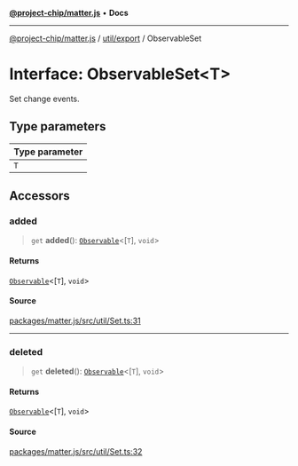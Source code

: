 [**@project-chip/matter.js**](../../../README.md) • **Docs**

***

[@project-chip/matter.js](../../../modules.md) / [util/export](../README.md) / ObservableSet

# Interface: ObservableSet\<T\>

Set change events.

## Type parameters

| Type parameter |
| :------ |
| `T` |

## Accessors

### added

> `get` **added**(): [`Observable`](Observable.md)\<[`T`], `void`\>

#### Returns

[`Observable`](Observable.md)\<[`T`], `void`\>

#### Source

[packages/matter.js/src/util/Set.ts:31](https://github.com/project-chip/matter.js/blob/7a8cbb56b87d4ccf34bec5a9a95ab40a1711324f/packages/matter.js/src/util/Set.ts#L31)

***

### deleted

> `get` **deleted**(): [`Observable`](Observable.md)\<[`T`], `void`\>

#### Returns

[`Observable`](Observable.md)\<[`T`], `void`\>

#### Source

[packages/matter.js/src/util/Set.ts:32](https://github.com/project-chip/matter.js/blob/7a8cbb56b87d4ccf34bec5a9a95ab40a1711324f/packages/matter.js/src/util/Set.ts#L32)
